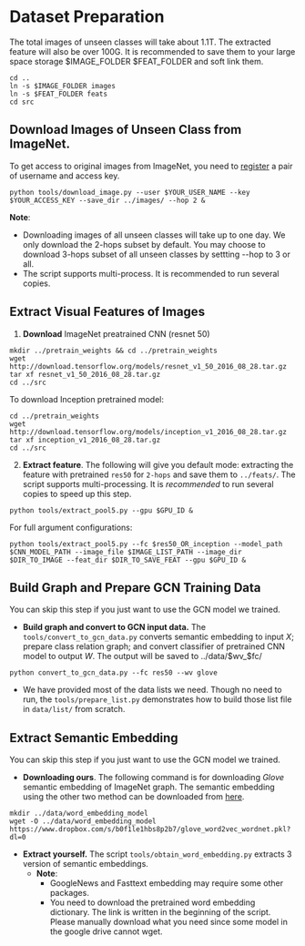 # Dataset Preparation
The total images of unseen classes will take about 1.1T. The extracted feature will also be over 100G. It is recommended to save them to your large space storage $IMAGE_FOLDER $FEAT_FOLDER and soft link them.
```Shell
cd ..
ln -s $IMAGE_FOLDER images
ln -s $FEAT_FOLDER feats
cd src
```

## Download Images of Unseen Class from ImageNet.

To get access to original images from ImageNet, you need to [register](http://image-net.org/signup) a pair of username and access key.
```Shell
python tools/download_image.py --user $YOUR_USER_NAME --key $YOUR_ACCESS_KEY --save_dir ../images/ --hop 2 &
```

**Note**:
- Downloading images of all unseen classes will take up to one day. We only download the 2-hops subset by default. You may choose to download 3-hops subset of all unseen classes by settting --hop to 3 or all.
- The script supports multi-process. It is recommended to run several copies.

## Extract Visual Features of Images
1. **Download** ImageNet preatrained CNN (resnet 50)
```Shell
mkdir ../pretrain_weights && cd ../pretrain_weights
wget http://download.tensorflow.org/models/resnet_v1_50_2016_08_28.tar.gz
tar xf resnet_v1_50_2016_08_28.tar.gz
cd ../src
```
To download  Inception pretrained model:
```Shell
cd ../pretrain_weights
wget http://download.tensorflow.org/models/inception_v1_2016_08_28.tar.gz
tar xf inception_v1_2016_08_28.tar.gz
cd ../src
```
2. **Extract feature**. The following will give you default mode: extracting the feature with pretrained `res50` for `2-hops` and save them to `../feats/`.
The script supports multi-processing.  It is *recommended* to run several copies to speed up this step.
```Shell
python tools/extract_pool5.py --gpu $GPU_ID &
```
For full argument configurations:
```Shell
python tools/extract_pool5.py --fc $res50_OR_inception --model_path $CNN_MODEL_PATH --image_file $IMAGE_LIST_PATH --image_dir $DIR_TO_IMAGE --feat_dir $DIR_TO_SAVE_FEAT --gpu $GPU_ID &
```


## Build Graph and Prepare GCN Training Data
You can skip this step if you just want to use the GCN model we trained.
- **Build graph and convert to GCN input data.** The `tools/convert_to_gcn_data.py` converts semantic embedding to input $X$; prepare class relation graph; and convert classifier of pretrained CNN model to output $W$.
The output will be saved to ../data/$wv_$fc/
```Shell
python convert_to_gcn_data.py --fc res50 --wv glove
```
- We have provided most of the data lists we need. Though no need to run, the `tools/prepare_list.py`  demonstrates how to build those list file in `data/list/` from scratch.


## Extract Semantic Embedding
You can skip this step if you just want to use the GCN model we trained.
- **Downloading ours**.  The following command is for downloading *Glove* semantic embedding of ImageNet graph. The semantic embedding using the other two method can be downloaded from  [here](https://www.dropbox.com/sh/9pklcwm7rkhd9qa/AACDMMKHIMXNW5cmInFFrCDCa?dl=0).
``` Shell
mkdir ../data/word_embedding_model
wget -O ../data/word_embedding_model https://www.dropbox.com/s/b0f1le1hbs8p2b7/glove_word2vec_wordnet.pkl?dl=0
```
- **Extract yourself.** The script `tools/obtain_word_embedding.py` extracts 3 version of semantic embeddings.
    + **Note**:
        * GoogleNews and Fasttext embedding may require some other packages.
        * You need to download the pretrained word embedding dictionary. The link is written in the beginning of the script. Please manually download what you need since some model in the google drive cannot wget.
